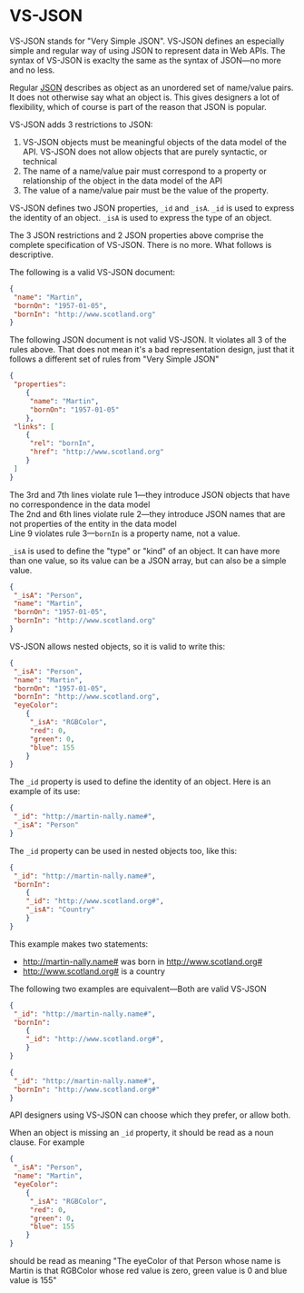 # VS-JSON

VS-JSON stands for "Very Simple JSON". 
VS-JSON defines an especially simple and regular way of using JSON to represent data in Web APIs. 
The syntax of VS-JSON is exaclty the same as the syntax of JSON—no more and no less.

Regular [JSON](http://www.json.org/) describes as object as an unordered set of name/value pairs. 
It does not otherwise say what an object is.
This gives designers a lot of flexibility, which
of course is part of the reason that JSON is popular. 

VS-JSON adds 3 restrictions to JSON:

1. VS-JSON objects must be meaningful objects of the data model of the API. VS-JSON does not allow 
   objects that are purely syntactic, or technical
2. The name of a name/value pair must correspond to a property or relationship of the object in the data model
   of the API
3. The value of a name/value pair must be the value of the property.

VS-JSON defines two JSON properties, `_id` and `_isA`. `_id` is used to express the identity of an object. `_isA` is used to
express the type of an object.

The 3 JSON restrictions and 2 JSON properties above comprise the complete specification of VS-JSON. There is no more. What follows
is descriptive.

The following is a valid VS-JSON document:
```JSON
{
 "name": "Martin",
 "bornOn": "1957-01-05",
 "bornIn": "http://www.scotland.org"
}
```

The following JSON document is not valid VS-JSON. It violates all 3 of the rules above. That does not mean it's a bad
representation design, just that it follows a different set of rules from "Very Simple JSON"
```JSON
{
 "properties": 
    {
     "name": "Martin",
     "bornOn": "1957-01-05"
    },
 "links": [
    {
     "rel": "bornIn",
     "href": "http://www.scotland.org"
    } 
 ]
}
```

The 3rd and 7th lines violate rule 1—they introduce JSON objects that have no correspondence in the data model  
The 2nd and 6th lines violate rule 2—they introduce JSON names that are not properties of the entity in the data model  
Line 9 violates rule 3—`bornIn` is a property name, not a value.

`_isA` is used to define the "type" or "kind" of an object.
It can have more than one value, so its value can be a JSON array, but can also be a simple value.
```JSON
{
 "_isA": "Person",
 "name": "Martin",
 "bornOn": "1957-01-05",
 "bornIn": "http://www.scotland.org"
}
```

VS-JSON allows nested objects, so it is valid to write this:
```JSON
{
 "_isA": "Person",
 "name": "Martin",
 "bornOn": "1957-01-05",
 "bornIn": "http://www.scotland.org",
 "eyeColor": 
    {
     "_isA": "RGBColor",
     "red": 0,
     "green": 0,
     "blue": 155
    }
}
```

The `_id` property is used to define the identity of an object.
Here is an example of its use:

```JSON
{
 "_id": "http://martin-nally.name#",
 "_isA": "Person"
}
```

The `_id` property can be used in nested objects too, like this:
```JSON
{
 "_id": "http://martin-nally.name#",
 "bornIn": 
    {
    "_id": "http://www.scotland.org#",
    "_isA": "Country"
    }
}
```
This example makes two statements:
* http://martin-nally.name# was born in http://www.scotland.org#
* http://www.scotland.org# is a country

The following two examples are equivalent—Both are valid VS-JSON
```JSON
{
 "_id": "http://martin-nally.name#",
 "bornIn": 
    {
    "_id": "http://www.scotland.org#",
    }
}
```
```JSON
{
 "_id": "http://martin-nally.name#",
 "bornIn": "http://www.scotland.org#"
}
```
API designers using VS-JSON can choose which they prefer, or allow both.

When an object is missing an `_id` property, it should be read as a noun clause. For example

```JSON
{
 "_isA": "Person",
 "name": "Martin",
 "eyeColor": 
    {
     "_isA": "RGBColor",
     "red": 0,
     "green": 0,
     "blue": 155
    }
}
```
should be read as meaning
"The eyeColor of that Person whose name is Martin is that RGBColor whose red value is zero, green value is 0 and blue value is 155"